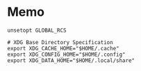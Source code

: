 # Memo

```zsh:/etc/zshenv
unsetopt GLOBAL_RCS

# XDG Base Directory Specification
export XDG_CACHE_HOME="$HOME/.cache"
export XDG_CONFIG_HOME="$HOME/.config"
export XDG_DATA_HOME="$HOME/.local/share"
```
